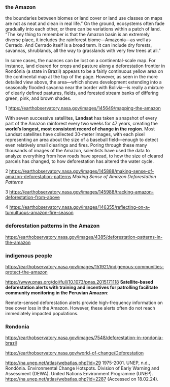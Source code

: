 
### the Amazon
the boundaries between biomes or land cover or land use classes on maps are not as neat and clean in real life.”
On the ground, ecosystems often fade gradually into each other, or there can be variations within a patch of land. “The key thing to remember is that the Amazon basin is an extremely diverse place, it includes the rainforest biome—Amazonia—as well as Cerrado. And Cerrado itself is a broad term. It can include dry forests, savannas, shrublands, all the way to grasslands with very few trees at all.”

In some cases, the nuances can be lost on a continental-scale map. For instance, land cleared for crops and pasture along a deforestation frontier in Rondônia (a state in Brazil) appears to be a fairly continuous yellow area on the continental map at the top of the page. However, as seen in the more detailed view above, the area—which shows development extending into a seasonally flooded savanna near the border with Bolivia—is really a mixture of clearly defined pastures, fields, and forested stream banks of differing green, pink, and brown shades.

1 https://earthobservatory.nasa.gov/images/145649/mapping-the-amazon 

With seven successive satellites, **Landsat** has taken a snapshot of every part of the Amazon rainforest every two weeks for 47 years, creating the **world’s longest, most consistent record of change in the region**. Most Landsat satellites have collected 30-meter images, with each pixel representing an area about the size of a baseball field—enough to detect even relatively small clearings and fires. Poring through these many thousands of images of the Amazon, scientists have used the data to analyze everything from how roads have spread, to how the size of cleared parcels has changed, to how deforestation has altered the water cycle.

2 https://earthobservatory.nasa.gov/images/145888/making-sense-of-amazon-deforestation-patterns *Making Sense of Amazon Deforestation Patterns*

3 https://earthobservatory.nasa.gov/images/145988/tracking-amazon-deforestation-from-above

4 https://earthobservatory.nasa.gov/images/146355/reflecting-on-a-tumultuous-amazon-fire-season

### deforestation patterns in the Amazon
https://earthobservatory.nasa.gov/images/4385/deforestation-patterns-in-the-amazon

### indigenous people
https://earthobservatory.nasa.gov/images/151921/indigenous-communities-protect-the-amazon

https://www.pnas.org/doi/full/10.1073/pnas.2015171118 **Satellite-based deforestation alerts with training and incentives for patrolling facilitate community monitoring in the Peruvian Amazon**:

Remote-sensed deforestation alerts provide high-frequency information on tree cover loss in the Amazon. However, these alerts often do not reach immediately impacted populations. 

### Rondonia
https://earthobservatory.nasa.gov/images/7548/deforestation-in-rondonia-brazil 

https://earthobservatory.nasa.gov/world-of-change/Deforestation

https://na.unep.net/atlas/webatlas.php?id=29 1975-2001.
UNEP, n.d., Rondônia. Environmental Change Hotspots. Division of Early Warning and Assessment (DEWA). United Nations Environment Programme (UNEP). <https://na.unep.net/atlas/webatlas.php?id=2287> (Accessed on 18.02.24).

